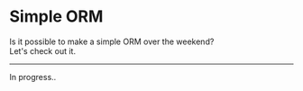 # Simple ORM  
Is it possible to make a simple ORM over the weekend?  
Let's check out it.  
- - -  
In progress..

